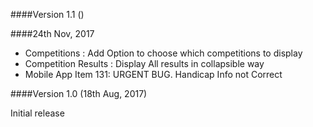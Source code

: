 ####Version 1.1 ()

  ####24th Nov, 2017
  - Competitions : Add Option to choose which competitions to display
  - Competition Results : Display All results in collapsible way 
  - Mobile App Item 131: URGENT BUG. Handicap Info not Correct

####Version 1.0 (18th Aug, 2017)

Initial release

 